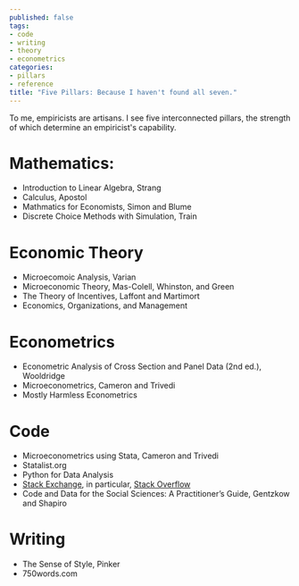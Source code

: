 ```yaml
---
published: false
tags:
- code
- writing
- theory
- econometrics
categories:
- pillars
- reference
title: "Five Pillars: Because I haven't found all seven."
---
```


To me, empiricists are artisans. I see five interconnected pillars, the strength of which determine an empiricist's capability. 

# Mathematics:
- Introduction to Linear Algebra, Strang
- Calculus, Apostol
- Mathmatics for Economists, Simon and Blume
- Discrete Choice Methods with Simulation, Train

# Economic Theory
- Microecomoic Analysis, Varian 
- Microeconomic Theory, Mas-Colell, Whinston, and Green
- The Theory of Incentives, Laffont and Martimort
- Economics, Organizations, and Management

# Econometrics
- Econometric Analysis of Cross Section and Panel Data (2nd ed.), Wooldridge
- Microeconometrics, Cameron and Trivedi
- Mostly Harmless Econometrics

# Code
- Microeconometrics using Stata, Cameron and Trivedi
- Statalist.org
- Python for Data Analysis
- [Stack Exchange](https://stackexchange.com), in particular, [Stack Overflow](https://stackoverflow.com/tour)
- Code and Data for the Social Sciences: A Practitioner’s Guide, Gentzkow and Shapiro

# Writing
- The Sense of Style, Pinker
- 750words.com 
